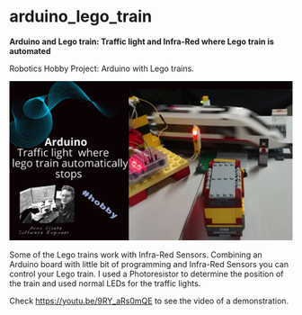 # arduino_lego_train
<b>Arduino and Lego train: Traffic light and Infra-Red where Lego train is automated</b>

 Robotics Hobby Project: Arduino with Lego trains.
  

![alt text](https://github.com/arnocloete-za/arduino_lego_train/blob/master/lego_train_thumbnail.png?raw=true)


Some of the Lego trains work with Infra-Red Sensors. Combining an Arduino board with little bit of programming and Infra-Red Sensors you can control your Lego train. I used a Photoresistor to determine the position of the train and used normal LEDs for the traffic lights. 

Check https://youtu.be/9RY_aRs0mQE to see the video of a demonstration.
